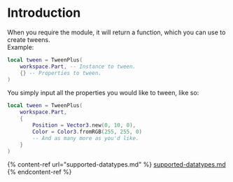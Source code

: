 # Introduction

When you require the module, it will return a function, which you can use to create tweens.\
Example:

```lua
local tween = TweenPlus(
	workspace.Part, -- Instance to tween.
	{} -- Properties to tween.
)
```

You simply input all the properties you would like to tween, like so:

```lua
local tween = TweenPlus(
	workspace.Part,
	{
		Position = Vector3.new(0, 10, 0),
		Color = Color3.fromRGB(255, 255, 0)
		-- And as many more as you'd like.
	}
)
```

{% content-ref url="supported-datatypes.md" %}
[supported-datatypes.md](supported-datatypes.md)
{% endcontent-ref %}
